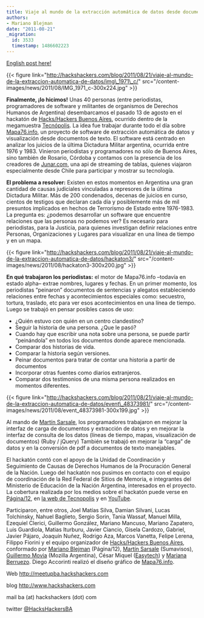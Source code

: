 ```yaml
---
title: Viaje al mundo de la extracción automática de datos desde documentos
authors:
- Mariano Blejman
date: "2011-08-21"
_migration:
  id: 3533
  timestamp: 1486602223
---
```


[English post here!][1]

{{< figure link="http://hackshackers.com/blog/2011/08/21/viaje-al-mundo-de-la-extraccion-automatica-de-datos/img\_1971\_c/" src="/content-images/news/2011/08/IMG\_1971\_c-300x224.jpg" >}}

**Finalmente, ¡lo hicimos!** Unas 40 personas (entre periodistas, programadores de software y militantes de organismos de Derechos Humanos de Argentina) desembarcamos el pasado 13 de agosto en el hackatón de [Hacks/Hackers Buenos Aires][2], ocurrido dentro de la megamuestra [Tecnópolis][3]. La idea fue trabajar durante todo el día sobre [Mapa76.info][4], un proyecto de software de extracción automática de datos y visualización desde documentos de texto. El software está centrado en analizar los juicios de la última Dictadura Militar argentina, ocurrida entre 1976 y 1983. Vinieron periodistas y programadores no sólo de Buenos Aires, sino también de Rosario, Córdoba y contamos con la presencia de los creadores de [Junar.com][5], una api de streaming de tablas, quienes viajaron especialmente desde Chile para participar y mostrar su tecnología.

**El problema a resolver:** Existen en estos momentos en Argentina una gran cantidad de causas judiciales vinculadas a represores de la última Dictadura Militar. Más de 200 condenados, decenas de juicios en curso, cientos de testigos que declaran cada día y posiblemente más de mil presuntos implicados en hechos de Terrorismo de Estado entre 1976-1983. La pregunta es: ¿podemos desarrollar un software que encuentre relaciones que las personas no podemos ver? Es necesario para periodistas, para la Justicia, para quienes investigan definir relaciones entre Personas, Organizaciones y Lugares para visualizar en una línea de tiempo y en un mapa.

{{< figure link="http://hackshackers.com/blog/2011/08/21/viaje-al-mundo-de-la-extraccion-automatica-de-datos/hackaton3/" src="/content-images/news/2011/08/hackaton3-300x200.jpg" >}}

**En qué trabajaron los periodistas:** el motor de Mapa76.info &#8211;todavía en estado alpha&#8211; extrae nombres, lugares y fechas. En un primer momento, los periodistas &#8220;peinaron&#8221; documentos de sentencias y alegatos estableciendo relaciones entre fechas y acontecimientos especiales como: secuestro, tortura, traslado, etc para ver esos acontecimientos en una línea de tiempo. Luego se trabajó en pensar posibles casos de uso:

  * ¿Quién estuvo con quién en un centro clandestino?
  * Seguir la historia de una persona. ¿Que le pasó?
  * Cuando hay que escribir una nota sobre una persona, se puede partir “peinándola” en todos los documentos donde aparece mencionada.
  * Comparar dos historias de vida.
  * Comparar la historia según versiones.
  * Peinar documentos para tratar de contar una historia a partir de documentos
  * Incorporar otras fuentes como diarios extranjeros.
  * Comparar dos testimonios de una misma persona realizados en momentos diferentes.

{{< figure link="http://hackshackers.com/blog/2011/08/21/viaje-al-mundo-de-la-extraccion-automatica-de-datos/event\_48373981/" src="/content-images/news/2011/08/event\_48373981-300x199.jpg" >}}

Al mando de [Martín Sarsale][6], los programadores trabajaron en mejorar la interfaz de carga de documentos y extracción de datos y en mejorar la interfaz de consulta de los datos (líneas de tiempo, mapas, visualización de documentos) (Ruby / jQuery) También se trabajó en mejorar la &#8220;carga&#8221; de datos y en la conversión de pdf a documentos de texto manejables.

El hackatón contó con el apoyo de la Unidad de Coordinación y Seguimiento de Causas de Derechos Humanos de la Procuración General de la Nación. Luego del hackatón nos pusimos en contacto con el equipo de coordinación de la Red Federal de Sitios de Memoria, e integrantes del Ministerio de Educación de la Nación Argentina, interesados en el proyecto. La cobertura realizada por los medios sobre el hackatón puede verse en [Página/12][7], en [la web de Tecnopolis][8] y en [YouTube][9].

Participaron, entre otros, Joel Matías Silva, Damian Silvani, Lucas Tolchinsky, Nahuel Baglieto, Sergio Sorin, Tania Wassaf, Manuel Milla, Ezequiel Clerici, Guillermo González, Mariano Mancuso, Mariano Zapatero, Luis Guardiola, Matias Iturburu, Javier Ciancio, Gisela Cardozo, Gabriel, Javier Pájaro, Joaquín Nuñez, Rodrigo Aza, Marcos Vanetta, Felipe Lerena, Filippo Fiorini y el equipo organizador de [Hacks/Hackers Buenos Aires][2], conformado por [Mariano Blejman][10] (Página/12), [Martín Sarsale][6] (Sumavisos), [Guillermo Movia][11] (Mozilla Argentina), César Miquel ([Easytech][12]) y [Mariana Berruezo][13]. Diego Accorinti realizó el diseño gráfico de [Mapa76.info][14].

Web <http://meetupba.hackshackers.com>

blog <http://www.hackshackers.com>

mail ba (at) hackshackers (dot) com

twitter [@HacksHackersBA][15]

 [1]: http://wp.me/pO4rB-Vr
 [2]: http://meetupba.hackshackers.com
 [3]: http://www.tecnopolis.ar
 [4]: http://www.mapa76.info
 [5]: http://www.junar.com
 [6]: http://www.twitter.com/runixo
 [7]: http://www.pagina12.com.ar/diario/sociedad/3-174379-2011-08-13.html
 [8]: http://tecnopolis.ar/noticiasdetecnopolis/?p=2943
 [9]: http://www.youtube.com/watch?v=0ByvJ7J2_TY
 [10]: http://www.twitter.com/blejman
 [11]: http://www.twitter.com/deimidis
 [12]: http://www.easytech.com.ar
 [13]: http://www.twitter.com/Myberru
 [14]: http://mapa76.info
 [15]: http://www.twitter.com/HacksHackersBA